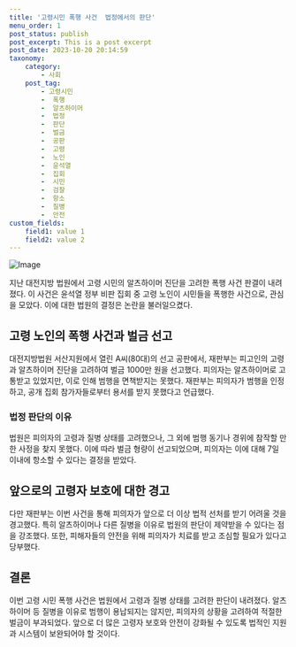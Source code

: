 ```yaml
---
title: '고령시민 폭행 사건  법정에서의 판단'
menu_order: 1
post_status: publish
post_excerpt: This is a post excerpt
post_date: 2023-10-20 20:14:59
taxonomy:
    category:
        - 사회
    post_tag:
        - 고령시민
        -  폭행
        -  알츠하이머
        -  법정
        -  판단
        -  벌금
        -  공판
        -  고령
        -  노인
        -  윤석열
        -  집회
        -  시민
        -  검찰
        -  항소
        -  질병
        -  안전
custom_fields:
    field1: value 1
    field2: value 2
---
```


![Image](https://imgnews.pstatic.net/image/047/2024/02/07/0002421583_001_20240207111801125.jpg?type=w647)


지난 대전지방 법원에서 고령 시민의 알츠하이머 진단을 고려한 폭행 사건 판결이 내려졌다. 이 사건은 윤석열 정부 비판 집회 중 고령 노인이 시민들을 폭행한 사건으로, 관심을 모았다. 이에 대한 법원의 결정은 논란을 불러일으켰다. 

## 고령 노인의 폭행 사건과 벌금 선고
대전지방법원 서산지원에서 열린 A씨(80대)의 선고 공판에서, 재판부는 피고인의 고령과 알츠하이머 진단을 고려하여 벌금 1000만 원을 선고했다. 피의자는 알츠하이머로 고통받고 있었지만, 이로 인해 범행을 면책받지는 못했다. 재판부는 피의자가 범행을 인정하고, 공개 집회 참가자들로부터 용서를 받지 못했다고 언급했다. 

### 법정 판단의 이유
법원은 피의자의 고령과 질병 상태를 고려했으나, 그 외에 범행 동기나 경위에 참작할 만한 사정을 찾지 못했다. 이에 따라 벌금 형량이 선고되었으며, 피의자는 이에 대해 7일 이내에 항소할 수 있다는 결정을 받았다.

## 앞으로의 고령자 보호에 대한 경고
다만 재판부는 이번 사건을 통해 피의자가 앞으로 더 이상 법적 선처를 받기 어려울 것을 경고했다. 특히 알츠하이머나 다른 질병을 이유로 법원의 판단이 제약받을 수 있다는 점을 강조했다. 또한, 피해자들의 안전을 위해 피의자가 치료를 받고 조심할 필요가 있다고 당부했다.

## 결론
이번 고령 시민 폭행 사건은 법원에서 고령과 질병 상태를 고려한 판단이 내려졌다. 알츠하이머 등 질병을 이유로 범행이 용납되지는 않지만, 피의자의 상황을 고려하여 적절한 벌금이 부과되었다. 앞으로 더 많은 고령자 보호와 안전이 강화될 수 있도록 법적인 지원과 시스템이 보완되어야 할 것이다.
